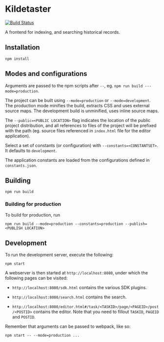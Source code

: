 Kildetaster
===========

[![Build Status](https://travis-ci.org/CopenhagenCityArchives/Kildetaster.svg?branch=master)](https://travis-ci.org/CopenhagenCityArchives/Kildetaster)

A frontend for indexing, and searching historical records.

Installation
------------

```
npm install
```

Modes and configurations
------------------------

Arguments are passed to the npm scripts after `--`, eg.
`npm run build ---mode=production`.

The project can be built using `--mode=production` or `--mode=development`. The
production mode minifies the build, extracts CSS and uses external source maps.
The development build is unminified, uses inline source maps.

The `--public=<PUBLIC LOCATION>` flag indicates the location of the public
project distribution, and all references to files of the project will be
prefixed with the path (eg. source files referenced in `index.html` file for the
editor application).

Select a set of constants (or configuration) with `--constants=<CONSTANTSET>`. It
defaults to `development`.

The application constants are loaded from the configurations defined in
`constants.json`.

Building
--------

```
npm run build
```

### Building for production

To build for production, run
```
npm run build --mode=production --constants=production --publish=<PUBLISH LOCATION>
```

Development
-----------

To run the development server, execute the following:

```
npm start
```

A webserver is then started at `http://localhost:8080`, under which the following 
pages can be visited:

- `http://localhost:8080/sdk.html` contains the various SDK plugins.

- `http://localhost:8080/search.html` contains the search.

- `http://localhost:8080/editor.html#/task/<TASKID>/page/<PAGEID>/post/<POSTID>`
  contains the editor. Note that you need to fillout `TASKID`, `PAGEID` and `POSTID`.

Remember that arguments can be passed to webpack, like so:

```
npm start -- --mode=production ...
```